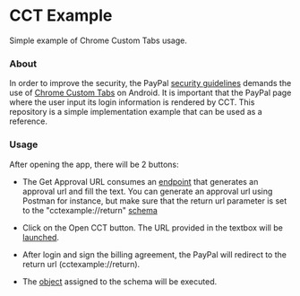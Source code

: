 # CCT Example

Simple example of Chrome Custom Tabs usage.

### About

In order to improve the security, the PayPal [security guidelines](https://developer.paypal.com/docs/classic/lifecycle/info-security-guidelines/?mark=chrome%20custom%20tab#secure-applications) demands the use of [Chrome Custom Tabs](https://developer.chrome.com/multidevice/android/customtabs) on Android. It is important that the PayPal page where the user input its login information is rendered by CCT.
This repository is a simple implementation example that can be used as a reference.

### Usage

After opening the app, there will be 2 buttons:

- The Get Approval URL consumes an [endpoint](https://runkit.io/pedrinho/approval-url/8.0.0) that generates an approval url and fill the text. You can generate an approval url using Postman for instance, but make sure that the return url parameter is set to the "cctexample://return" [schema](app/src/main/AndroidManifest.xml#L29)

- Click on the Open CCT button. The URL provided in the textbox will be [launched](app/src/main/java/com/example/cctexample/MainActivity.kt#L31).

- After login and sign the billing agreement, the PayPal will redirect to the return url (cctexample://return).

- The [object](app/src/main/java/com/example/cctexample/HandleReturn.kt#L12) assigned to the schema will be executed.

